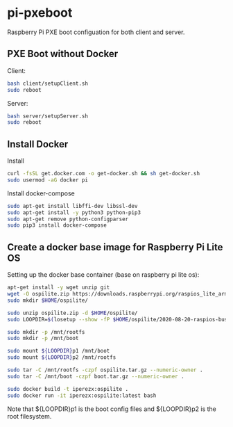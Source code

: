 # pi-pxeboot
Raspberry Pi PXE boot configuation for both client and server.

## PXE Boot without Docker
Client:
```bash
bash client/setupClient.sh
sudo reboot
```
Server:
```bash
bash server/setupServer.sh
sudo reboot
```

## Install Docker
Install
```bash
curl -fsSL get.docker.com -o get-docker.sh && sh get-docker.sh
sudo usermod -aG docker pi
```

Install docker-compose
```bash
sudo apt-get install libffi-dev libssl-dev
sudo apt-get install -y python3 python-pip3
sudo apt-get remove python-configparser
sudo pip3 install docker-compose
```

## Create a docker base image for Raspberry Pi Lite OS
Setting up the docker base container (base on raspberry pi lite os):
```bash
apt-get install -y wget unzip git
wget -O ospilite.zip https://downloads.raspberrypi.org/raspios_lite_armhf_latest
sudo mkdir $HOME/ospilite/

sudo unzip ospilite.zip -d $HOME/ospilite/
sudo LOOPDIR=$(losetup --show -fP $HOME/ospilite/2020-08-20-raspios-buster-armhf-lite.img)

sudo mkdir -p /mnt/rootfs
sudo mkdir -p /mnt/boot

sudo mount ${LOOPDIR}p1 /mnt/boot
sudo mount ${LOOPDIR}p2 /mnt/rootfs

sudo tar -C /mnt/rootfs -czpf ospilite.tar.gz --numeric-owner .
sudo tar -C /mnt/boot -czpf boot.tar.gz --numeric-owner .

sudo docker build -t iperezx:ospilite .
sudo docker run -it iperezx:ospilite:latest bash
```
Note that ${LOOPDIR}p1 is the boot config files and ${LOOPDIR}p2 is the root filesystem.